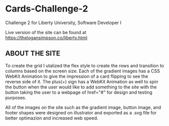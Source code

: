 # Cards-Challenge-2
Challenge 2 for Liberty University, Software Developer I

Live version of the site can be found at https://thelogansimpson.co/liberty.html

ABOUT THE SITE
--------------

To create the grid I utalized the flex style to create the rows and transition to columns based on the screen size. Each of the gradient images has a CSS WebKit Animation to give the impression of a card flipping to see the reverse side of it. The plus(+) sign has a WebKit Animation as well to spin the button when the user would like to add something to the site with the button taking the user to a webpage of href="#" for design and testing purposes. 

All of the images on the site such as the gradient image, button image, and footer shapes were designed on illustrator and exported as a .svg file for better optimazion and increased web speed.
